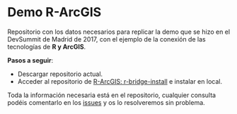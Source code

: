 # Demo R-ArcGIS

Repositorio con los datos necesarios para replicar la demo que se hizo en el DevSummit de Madrid de 2017, con el ejemplo de la conexión de las tecnologías de **R y ArcGIS**.

**Pasos a seguir**:

- Descargar repositorio actual.
- Acceder al repositorio de [R-ArcGIS: r-bridge-install](https://github.com/R-ArcGIS/r-bridge-install) e instalar en local.


Toda la información necesaria está en el repositorio, cualquier consulta podéis comentarlo en los [issues](https://github.com/esri-es/devsummits-esri-spain/issues) y os lo resolveremos sin problema.
